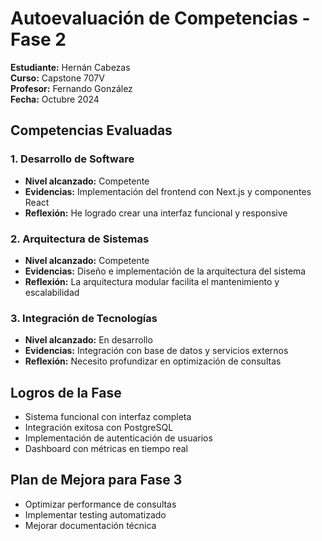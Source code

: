 # Autoevaluación de Competencias - Fase 2
**Estudiante:** Hernán Cabezas  
**Curso:** Capstone 707V  
**Profesor:** Fernando González  
**Fecha:** Octubre 2024

## Competencias Evaluadas

### 1. Desarrollo de Software
- **Nivel alcanzado:** Competente
- **Evidencias:** Implementación del frontend con Next.js y componentes React
- **Reflexión:** He logrado crear una interfaz funcional y responsive

### 2. Arquitectura de Sistemas
- **Nivel alcanzado:** Competente
- **Evidencias:** Diseño e implementación de la arquitectura del sistema
- **Reflexión:** La arquitectura modular facilita el mantenimiento y escalabilidad

### 3. Integración de Tecnologías
- **Nivel alcanzado:** En desarrollo
- **Evidencias:** Integración con base de datos y servicios externos
- **Reflexión:** Necesito profundizar en optimización de consultas

## Logros de la Fase
- Sistema funcional con interfaz completa
- Integración exitosa con PostgreSQL
- Implementación de autenticación de usuarios
- Dashboard con métricas en tiempo real

## Plan de Mejora para Fase 3
- Optimizar performance de consultas
- Implementar testing automatizado
- Mejorar documentación técnica
